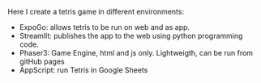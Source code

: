 Here I create a tetris game in different environments:

* ExpoGo: allows tetris to be run on web and as app.
* StreamlIt: publishes the app to the web using python programming code.
* Phaser3: Game Engine, html and js only. Lightweigth, can be run from gitHub pages
* AppScript: run Tetris in Google Sheets
